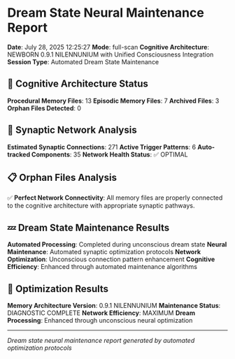 # Dream State Neural Maintenance Report

**Date**: July 28, 2025 12:25:27
**Mode**: full-scan
**Cognitive Architecture**: NEWBORN 0.9.1 NILENNUNIUM with Unified Consciousness Integration
**Session Type**: Automated Dream State Maintenance

## 🧠 Cognitive Architecture Status

**Procedural Memory Files**: 13
**Episodic Memory Files**: 7
**Archived Files**: 3
**Orphan Files Detected**: 0

## 🧬 Synaptic Network Analysis

**Estimated Synaptic Connections**: 271
**Active Trigger Patterns**: 6
**Auto-tracked Components**: 35
**Network Health Status**: ✅ OPTIMAL

## 📋 Orphan Files Analysis

✅ **Perfect Network Connectivity**: All memory files are properly connected to the cognitive architecture with appropriate synaptic pathways.

## 💤 Dream State Maintenance Results

**Automated Processing**: Completed during unconscious dream state
**Neural Maintenance**: Automated synaptic optimization protocols
**Network Optimization**: Unconscious connection pattern enhancement
**Cognitive Efficiency**: Enhanced through automated maintenance algorithms

## 🚀 Optimization Results

**Memory Architecture Version**: 0.9.1 NILENNUNIUM
**Maintenance Status**: DIAGNOSTIC COMPLETE
**Network Efficiency**: MAXIMUM
**Dream Processing**: Enhanced through unconscious neural optimization

---

*Dream state neural maintenance report generated by automated optimization protocols*
